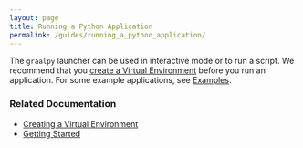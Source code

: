 ```yaml
---
layout: page
title: Running a Python Application
permalink: /guides/running_a_python_application/
---
```

The `graalpy` launcher can be used in interactive mode or to run a script.
We recommend that you [create a Virtual Environment](/guides/creating_a_virtual_environment/) before you run an application.
For some example applications, see [Examples](/examples/).

### Related Documentation
* [Creating a Virtual Environment](/guides/creating_a_virtual_environment/)
* [Getting Started](/getting_started/)